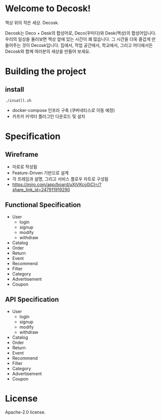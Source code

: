 # Welcome to Decosk!

책상 위의 작은 세상. Decosk.

Decosk는 Deco + Desk의 합성어로, Deco(꾸미다)와 Desk(책상)의 합성어입니다.
우리의 일상을 둘러보면 책상 앞에 있는 시간이 꽤 많습니다. 그 시간을 더욱 즐겁게 만들어주는 것이 Decosk입니다.
집에서, 작업 공간에서, 학교에서, 그리고 어디에서든 Decosk와 함께 여러분의 세상을 만들어 보세요.

# Building the project

## install

```
./insatll.sh
```
- docker-compose 인프라 구축 (쿠버네티스로 이동 예정)
- 카프카 커넥터 플러그인 다운로드 및 설치

# Specification

## Wireframe

- 미로로 작성됨
- Feature-Driven 기반으로 설계
- 각 프레임과 설명, 그리고 서비스 플로우 차트로 구성됨
- https://miro.com/app/board/uXjVKco0iCI=/?share_link_id=247911919290 

## Functional Specification

- User
  - login
  - signup
  - modify
  - withdraw
- Catalog
- Order
- Return
- Event
- Recommend
- Filter
- Category
- Advertisement
- Coupon

## API Specification

- User
  - login
  - signup
  - modify
  - withdraw
- Catalog
- Order
- Return
- Event
- Recommend
- Filter
- Category
- Advertisement
- Coupon

# License

Apache-2.0 license.
